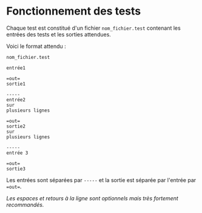 # Fonctionnement des tests
Chaque test est constitué d'un fichier `nom_fichier.test` contenant les entrées des tests et les sorties attendues.

Voici le format attendu :

`nom_fichier.test`
```
entrée1

=out=
sortie1

-----
entrée2
sur
plusieurs lignes

=out=
sortie2
sur
plusieurs lignes

-----
entrée 3

=out=
sortie3
``` 

Les entrées sont séparées par `-----` et la sortie est séparée par l'entrée par `=out=`.

_Les espaces et retours à la ligne sont optionnels mais très fortement recommandés._


